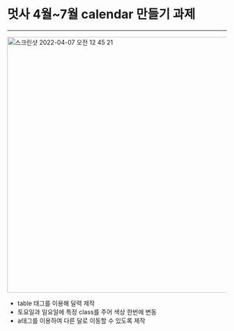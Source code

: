 # 멋사 4월~7월 calendar 만들기 과제
---

<img width="587" alt="스크린샷 2022-04-07 오전 12 45 21" src="https://user-images.githubusercontent.com/78894678/162014739-58cd817e-966a-49e0-9aa4-858fd6f65d61.png">

- table 태그를 이용해 달력 제작
- 토요일과 일요일에 특정 class를 주어 색상 한번에 변동
- a태그를 이용하여 다른 달로 이동할 수 있도록 제작

